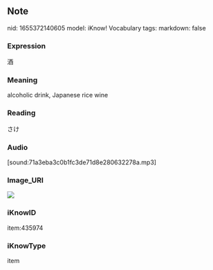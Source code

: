 ## Note
nid: 1655372140605
model: iKnow! Vocabulary
tags: 
markdown: false

### Expression
酒

### Meaning
alcoholic drink, Japanese rice wine

### Reading
さけ

### Audio
[sound:71a3eba3c0b1fc3de71d8e280632278a.mp3]

### Image_URI
<img src="652e147078e123523235a7d08096a366.jpg">

### iKnowID
item:435974

### iKnowType
item
